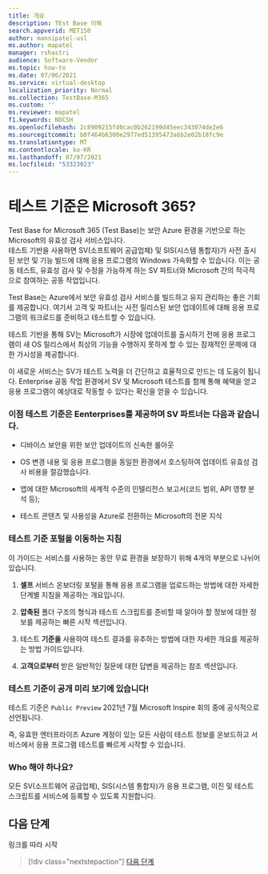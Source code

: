 ```yaml
---
title: 개요
description: TEst Base 이해
search.appverid: MET150
author: mansipatel-usl
ms.author: mapatel
manager: rshastri
audience: Software-Vendor
ms.topic: how-to
ms.date: 07/06/2021
ms.service: virtual-desktop
localization_priority: Normal
ms.collection: TestBase-M365
ms.custom: ''
ms.reviewer: mapatel
f1.keywords: NOCSH
ms.openlocfilehash: 2c8909215fd0cac0b262199d45eec343074de2e6
ms.sourcegitcommit: b0f464b6300e2977ed51395473a6b2e02b18fc9e
ms.translationtype: MT
ms.contentlocale: ko-KR
ms.lasthandoff: 07/07/2021
ms.locfileid: "53323023"
---
```

# <a name="what-is-test-base-for-microsoft-365"></a>테스트 기준은 Microsoft 365? 

Test Base for Microsoft 365 (Test Base)는 보안 Azure 환경을 기반으로 하는 Microsoft의 유효성 검사 서비스입니다.  
테스트 기반을 사용하면 SV(소프트웨어 공급업체) 및 SIS(시스템 통합자)가 사전 출시된 보안 및 기능 빌드에 대해 응용 프로그램의 Windows 가속화할 수 있습니다. 이는 공동 테스트, 유효성 검사 및 수정을 가능하게 하는 SV 파트너와 Microsoft 간의 적극적으로 참여하는 공동 작업입니다.

Test Base는 Azure에서 보안 유효성 검사 서비스를 빌드하고 유지 관리하는 좋은 기회를 제공합니다. 여기서 고객 및 파트너는 사전 릴리스된 보안 업데이트에 대해 응용 프로그램의 워크로드를 준비하고 테스트할 수 있습니다.

테스트 기반을 통해 SV는 Microsoft가 시장에 업데이트를 출시하기 전에 응용 프로그램이 새 OS 릴리스에서 최상의 기능을 수행하지 못하게 할 수 있는 잠재적인 문제에 대한 가시성을 제공합니다.

이 새로운 서비스는 SV가 테스트 노력을 더 간단하고 효율적으로 만드는 데 도움이 됩니다. Enterprise 공동 작업 환경에서 SV 및 Microsoft 테스트를 함께 통해 혜택을 얻고 응용 프로그램이 예상대로 작동할 수 있다는 확신을 얻을 수 있습니다. 

### <a name="advantages-test-base-offers-eenterprises-and-their-sv-partners-include"></a>이점 테스트 기준은 Eenterprises를 제공하며 SV 파트너는 다음과 같습니다. 
 
  * 디바이스 보안을 위한 보안 업데이트의 신속한 롤아웃 
 
  * OS 변경 내용 및 응용 프로그램을 동일한 환경에서 호스팅하여 업데이트 유효성 검사 비용을 절감했습니다. 
  
  * 앱에 대한 Microsoft의 세계적 수준의 인텔리전스 보고서(코드 범위, API 영향 분석 등); 
  
  * 테스트 콘텐츠 및 사용성을 Azure로 전환하는 Microsoft의 전문 지식 


### <a name="guide-to-navigating-the-test-base-portal"></a>테스트 기준 포털을 이동하는 지침

이 가이드는 서비스를 사용하는 동안 무료 환경을 보장하기 위해 4개의 부분으로 나뉘어 있습니다.

1. **셀프** 서비스 온보더링 포털을 통해 응용 프로그램을 업로드하는 방법에 대한 자세한 단계별 지침을 제공하는 개요입니다. 

2. **압축된** 폴더 구조의 형식과 테스트 스크립트를 준비할 때 알아야 할 정보에 대한 정보를 제공하는 빠른 시작 섹션입니다.

3. 테스트 **기준을** 사용하여 테스트 결과를 유추하는 방법에 대한 자세한 개요를 제공하는 방법 가이드입니다.

4. **고객으로부터** 받은 일반적인 질문에 대한 답변을 제공하는 참조 섹션입니다.

### <a name="test-base-is-in-public-preview"></a>테스트 기준이 공개 미리 보기에 있습니다!

테스트 기준은 ```Public Preview``` 2021년 7월 Microsoft Inspire 회의 중에 공식적으로 선언됩니다. 

즉, 유효한 엔터프라이즈 Azure 계정이 있는 모든 사람이 테스트 정보를 온보드하고 서비스에서 응용 프로그램 테스트를 빠르게 시작할 수 있습니다.

### <a name="who-should-onboard"></a>Who 해야 하나요?

모든 SV(소프트웨어 공급업체), SIS(시스템 통합자)가 응용 프로그램, 이진 및 테스트 스크립트를 서비스에 등록할 수 있도록 지원합니다.

## <a name="next-steps"></a>다음 단계

링크를 따라 시작
> [!div class="nextstepaction"]
> [다음 단계](createaccount.md)


